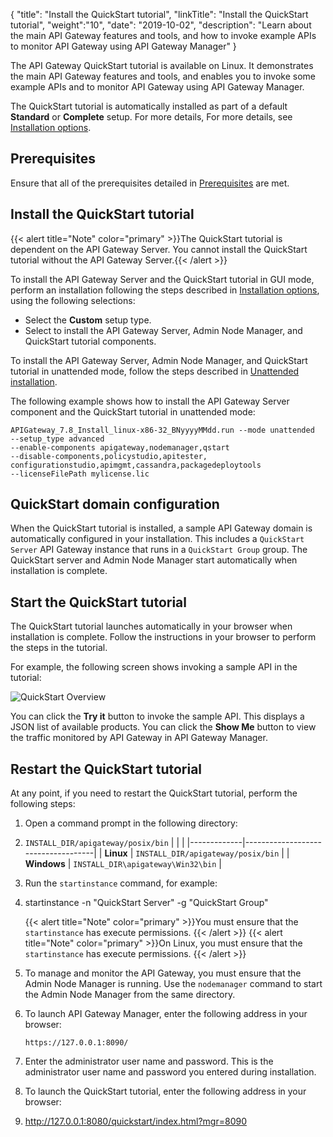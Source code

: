 {
"title": "Install the QuickStart tutorial",
"linkTitle": "Install the QuickStart tutorial",
"weight":"10",
"date": "2019-10-02",
"description": "Learn about the main API Gateway features and tools, and how to invoke example APIs to monitor API Gateway using API Gateway Manager"
}

The API Gateway QuickStart tutorial is available on Linux. It demonstrates the main API Gateway features and tools, and enables you to invoke some example APIs and to monitor API Gateway using API Gateway Manager.

The QuickStart tutorial is automatically installed as part of a default **Standard** or **Complete** setup. For more details, For more details, see [Installation options](/docs/apigtw_install/installation).

## Prerequisites

Ensure that all of the prerequisites detailed in [Prerequisites](/docs/apigtw_install/system_requirements/) are met.

## Install the QuickStart tutorial

{{< alert title="Note" color="primary" >}}The QuickStart tutorial is dependent on the API Gateway Server. You cannot install the QuickStart tutorial without the API Gateway Server.{{< /alert >}}

To install the API Gateway Server and the QuickStart tutorial in GUI mode, perform an installation following the steps described in [Installation options](/docs/apigtw_install//installation#select-setup-type), using the following selections:

* Select the **Custom** setup type.
* Select to install the API Gateway Server, Admin Node Manager, and QuickStart tutorial components.

To install the API Gateway Server, Admin Node Manager, and QuickStart tutorial in unattended mode, follow the steps described in [Unattended installation](/docs/apigtw_install/installation_unattended/).

The following example shows how to install the API Gateway Server component and the QuickStart tutorial in unattended mode:

```
APIGateway_7.8_Install_linux-x86-32_BNyyyyMMdd.run --mode unattended
--setup_type advanced
--enable-components apigateway,nodemanager,qstart
--disable-components,policystudio,apitester,
configurationstudio,apimgmt,cassandra,packagedeploytools
--licenseFilePath mylicense.lic
```

## QuickStart domain configuration

When the QuickStart tutorial is installed, a sample API Gateway domain is automatically configured in your installation. This includes a `QuickStart Server` API Gateway instance that runs in a `QuickStart Group` group. The QuickStart server and Admin Node Manager start automatically when installation is complete.

## Start the QuickStart tutorial

The QuickStart tutorial launches automatically in your browser when installation is complete. Follow the instructions in your browser to perform the steps in the tutorial.

For example, the following screen shows invoking a sample API in the tutorial:

![QuickStart Overview](/Images/APIGateway/quickstart_api.png)

You can click the **Try it** button to invoke the sample API. This displays a JSON list of available products. You can click the **Show Me** button to view the traffic monitored by API Gateway in API Gateway Manager.

## Restart the QuickStart tutorial

At any point, if you need to restart the QuickStart tutorial, perform the following steps:

1. Open a command prompt in the following directory:
2. `INSTALL_DIR/apigateway/posix/bin`
    |             |                                    |
    |-------------|------------------------------------|
    | **Linux**   | `INSTALL_DIR/apigateway/posix/bin` |
    | **Windows** | `INSTALL_DIR\apigateway\Win32\bin` |

3. Run the `startinstance` command, for example:
4. startinstance -n "QuickStart Server" -g "QuickStart Group"

    {{< alert title="Note" color="primary" >}}You must ensure that the `startinstance` has execute permissions. {{< /alert >}}
    {{< alert title="Note" color="primary" >}}On Linux, you must ensure that the `startinstance` has execute permissions. {{< /alert >}}

5. To manage and monitor the API Gateway, you must ensure that the Admin Node Manager is running. Use the `nodemanager` command to start the Admin Node Manager from the same directory.
6. To launch API Gateway Manager, enter the following address in your browser:

    ```
    https://127.0.0.1:8090/
    ```

7. Enter the administrator user name and password. This is the administrator user name and password you entered during installation.
8. To launch the QuickStart tutorial, enter the following address in your browser:
9. http://127.0.0.1:8080/quickstart/index.html?mgr=8090
